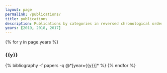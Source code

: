 ```yaml
---
layout: page
permalink: /publications/
title: publications
description: Publications by categories in reversed chronological order.
years: [2019, 2018, 2017]
---
```


{% for y in page.years %}
  <h3 class="year">{{y}}</h3>
  {% bibliography -f papers -q @*[year={{y}}]* %}
{% endfor %}
